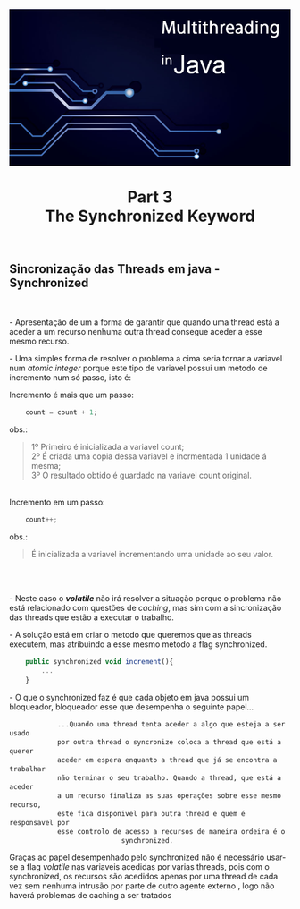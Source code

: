 <img src="../READMEs_sorces/Multithreading-Java.png" alt="Sistemas Distribuidos - Rafael Alves" align="center"/>

<h1 align="center">Part 3<br>The Synchronized Keyword</h1>
<br>
<h2>Sincronização das Threads em java - Synchronized</h2><br>


<p> - Apresentação de um a forma de garantir que quando uma thread está a aceder a um recurso nenhuma outra thread consegue aceder a esse mesmo recurso.</p>

<p> - Uma simples forma de resolver o problema a cima seria tornar a variavel num <em>atomic integer</em> porque este tipo de variavel possui um metodo de incremento num só passo, isto é:<br>

Incremento é mais que um passo:
```javascript
	count = count + 1;
```
obs.: 
> 1º Primeiro é inicializada a variavel count;<br>
> 2º É criada uma copia dessa variavel e incrmentada 1 unidade á mesma;<br>
> 3º O resultado obtido é guardado na variavel count original.

<br>
Incremento em um passo:

```javascript
	count++;
```
obs.: 
> É inicializada a variavel incrementando uma unidade ao seu valor.




<br><br><p>- Neste caso o <strong><em>volatile</em></strong> não irá resolver a situação porque o problema não está relacionado com questões de <em>caching</em>, mas sim com a sincronização das threads que estão a executar o trabalho.</p>

<p>- A solução está em criar o metodo que queremos que as threads executem, mas atribuindo a esse mesmo metodo a flag synchronized.</p>

```javascript
    public synchronized void increment(){
        ...
    }
```

<p>- O que o synchronized faz é que cada objeto em java possui um bloqueador, bloqueador esse que desempenha o seguinte papel...<br>

                ...Quando uma thread tenta aceder a algo que esteja a ser usado 
                por outra thread o syncronize coloca a thread que está a querer 
                aceder em espera enquanto a thread que já se encontra a trabalhar 
                não terminar o seu trabalho. Quando a thread, que está a aceder 
                a um recurso finaliza as suas operações sobre esse mesmo recurso, 
                este fica disponivel para outra thread e quem é responsavel por 
                esse controlo de acesso a recursos de maneira ordeira é o 
                                synchronized.

<p>Graças ao papel desempenhado pelo synchronized não é necessário usar-se a flag <em>volatile</em> nas variaveis acedidas por varias threads, pois com o synchronized, os recursos são acedidos apenas por uma thread de cada vez sem nenhuma intrusão por parte de outro agente externo , logo não haverá problemas de caching a ser tratados</p>